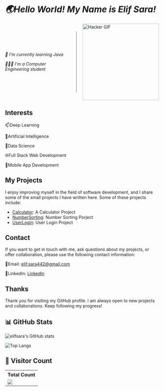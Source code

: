 # *🌏Hello World! My Name is Elif Sara!*

<div style="display: flex; align-items: center;">
  <div style="flex: 1;">
    <p><em>🌱 I’m currently learning Java</em></p>
    <p><em>👩🏻‍💻 I'm a Computer Engineering student</em></p>
    <!-- Diğer metinler buraya gelebilir -->
  </div>
  <div style="border-left: 1px solid #555; height: 200px; margin: 0 20px;"></div>
  <div>
    <img src="https://media.tenor.com/lNtmoshuUI8AAAAi/bahroo-hacker.gif" alt="Hacker GIF" width="250">
  </div>
</div>

## Interests

📫Deep Learning

👀Artificial Intelligence

💞️Data Science

🌐Full Stack Web Development

📱Mobile App Development

## My Projects

I enjoy improving myself in the field of software development, and I share some of the small projects I have written here. Some of these projects include:

- [Calculator](https://github.com/elifsara/Java101/blob/master/Calculator.java): A Calculator Project
- [NumberSorting](https://github.com/elifsara/Java101/blob/master/NumberSorting.java): Number Sorting Porject
- [UserLogin](https://github.com/elifsara/Java101/blob/master/userLogin.java): User Login Project

## Contact

If you want to get in touch with me, ask questions about my projects, or offer collaboration, please use the following contact information:

💬Email: [elif.sara442@gmail.com](mailto:elif.sara442@gmail.com)

💬LinkedIn: [LinkedIn](https://www.linkedin.com/in/elifsarahan/)

## Thanks

Thank you for visiting my GitHub profile. I am always open to new projects and collaborations. Keep following my progress!

## 📊 GitHub Stats

![elifsara's GitHub stats](https://github-readme-stats.vercel.app/api?username=elifsara&show_icons=true&theme=radical&cache_seconds=1800)

![Top Langs](https://github-readme-stats.vercel.app/api/top-langs/?username=elifsara&layout=compact&theme=radical)


## 🌟 Visitor Count

  <table>
    <tr>
      <!-- <th>Profile Views</th> -->
      <th>Total Count</th>
    </tr>
    <tr>
      <!-- <td>
        <div align="center">
          <a href="https://github.com/Thinkright20"><img src="https://github.com/Thinkright20.png" alt="@Thinkright20" width="52" /></a>
          <br />
          <a align="center" href="https://github.com/thinkright20"><b>Thinkright20</b></a>
        </b>
      </td> -->
      <!-- Profile Views -->
      <td>
         <a href="https://github.com/elifsara"> <img src="https://komarev.com/ghpvc/?username=elifsara&style=for-the-badge&color=brightgreen"> </a>
      </td>
    </tr>
  </table>
